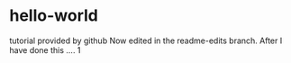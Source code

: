 # hello-world
tutorial provided by github
Now edited in the readme-edits branch.
After I have done this .... 1
